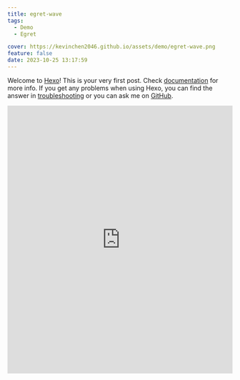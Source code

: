 ```yaml
---
title: egret-wave
tags:
  - Demo
  - Egret

cover: https://kevinchen2046.github.io/assets/demo/egret-wave.png
feature: false
date: 2023-10-25 13:17:59
---
```

Welcome to [Hexo](https://hexo.io/)! This is your very first post. Check [documentation](https://hexo.io/docs/) for more info. If you get any problems when using Hexo, you can find the answer in [troubleshooting](https://hexo.io/docs/troubleshooting.html) or you can ask me on [GitHub](https://github.com/hexojs/hexo/issues).

<iframe
width=100%
height=600
src='https://kevinchen2046.github.io/assets/demo/egret-wave/index.html'
frameborder=0
></iframe>